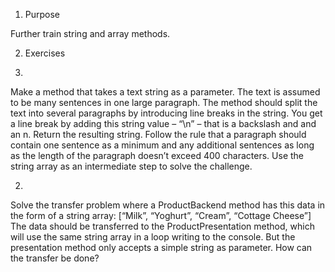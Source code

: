 1. Purpose
   
Further train string and array methods.

2. Exercises
   
  1.
  Make a method that takes a text string as a parameter. The text is assumed
  to be many sentences in one large paragraph. The method should split the
  text into several paragraphs by introducing line breaks in the string. You
  get a line break by adding this string value – “\n” – that is a backslash and
  and an n. Return the resulting string.
  Follow the rule that a paragraph should contain one sentence as a
  minimum and any additional sentences as long as the length of the
  paragraph doesn’t exceed 400 characters.
  Use the string array as an intermediate step to solve the challenge.

  2.
  Solve the transfer problem where a ProductBackend method has this data
  in the form of a string array:
  [“Milk”, “Yoghurt”, “Cream”, “Cottage Cheese”]
  The data should be transferred to the ProductPresentation method, which
  will use the same string array in a loop writing to the console. But the
  presentation method only accepts a simple string as parameter. How can
  the transfer be done?
